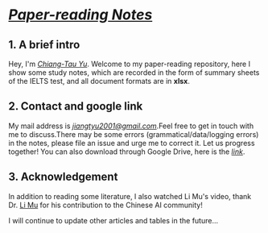 # *[Paper-reading Notes](https://github.com/BinPeach/paper-reading-note)*
## 1. A brief intro
Hey, I'm *[Chiang-Tau Yu](https://binpeach.github.io/)*. Welcome to my paper-reading repository, here I show some study notes, which are recorded in the form of summary sheets of the IELTS test, and all document formats are in **xlsx**.
## 2. Contact and google link
My mail address is *<jiangtyu2001@gmail.com>*.Feel free to get in touch with me to discuss.There may be some errors (grammatical/data/logging errors) in the notes, please file an issue and urge me to correct it. Let us progress together! You can also download through Google Drive, here is the *[link](https://drive.google.com/drive/folders/1fyVaZM7bWrjGRUDoC2VT0xIuXhW64DdH?usp=sharing)*.
## 3. Acknowledgement
In addition to reading some literature, I also watched Li Mu's video, thank Dr. [Li Mu](https://github.com/mli) for his contribution to the Chinese AI community!

I will continue to update other articles and tables in the future...